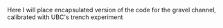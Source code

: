Here I will place encapsulated version of the code for the gravel channel, calibrated with UBC's trench experiment
